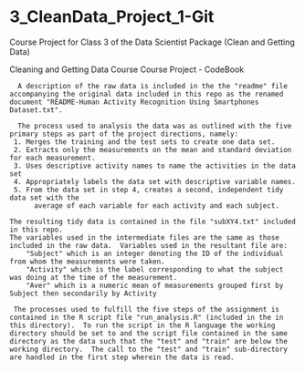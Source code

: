3_CleanData_Project_1-Git
=========================

Course Project for Class 3 of the Data Scientist Package (Clean and Getting Data)

 Cleaning and Getting Data Course 
	  Course Project - CodeBook
	  
	  A description of the raw data is included in the the "readme" file accompanying the original data included in this repo as the renamed document "README-Human Activity Recognition Using Smartphones Dataset.txt".  
	  
	  The process used to analysis the data was as outlined with the five primary steps as part of the project directions, namely:
	 1. Merges the training and the test sets to create one data set.
	 2. Extracts only the measurements on the mean and standard deviation for each measurement. 
	 3. Uses descriptive activity names to name the activities in the data set
	 4. Appropriately labels the data set with descriptive variable names. 
	 5. From the data set in step 4, creates a second, independent tidy data set with the
		  average of each variable for each activity and each subject.
		  
	The resulting tidy data is contained in the file "subXY4.txt" included in this repo.
	The variables used in the intermediate files are the same as those included in the raw data.  Variables used in the resultant file are:
		"Subject" which is an integer denoting the ID of the individual from whom the measurements were taken.
		"Activity" which is the label corresponding to what the subject was doing at the time of the measurement.
		"Aver" which is a numeric mean of measurements grouped first by Subject then secondarily by Activity

	 The processes used to fulfill the five steps of the assignment is contained in the R script file "run_analysis.R" (included in the in this directory).  To run the script in the R language the working directory should be set to and the script file contained in the same directory as the data such that the "test" and "train" are below the working directory.  The call to the "test" and "train" sub-directory are handled in the first step wherein the data is read. 
	  
